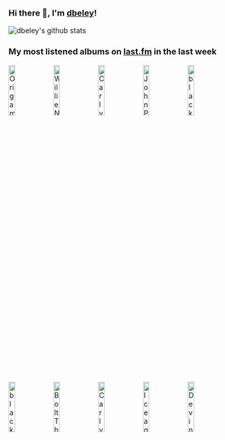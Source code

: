 ### Hi there 👋, I'm [dbeley](https://dbeley.ovh/en)!

![dbeley's github stats](https://github-readme-stats.vercel.app/api?username=dbeley)

### My most listened albums on [last.fm](https://www.last.fm/user/d_beley) in the last week

[<img src='https://lastfm.freetls.fastly.net/i/u/300x300/54a96475b1090425554502e2227986ac.jpg' width='16%' height='16%' alt='Origami Angel - Gami Gang'>](https://www.last.fm/music/origami%2bangel/gami%2bgang)&nbsp;
[<img src='https://lastfm.freetls.fastly.net/i/u/300x300/e519028471154fde5255accbb4e9e59d.jpg' width='16%' height='16%' alt='Willie Nelson - Red Headed Stranger'>](https://www.last.fm/music/willie%2bnelson/red%2bheaded%2bstranger)&nbsp;
[<img src='https://lastfm.freetls.fastly.net/i/u/300x300/1607b2f1222a809005b321429154e5ec.jpg' width='16%' height='16%' alt='Carly Rae Jepsen - E•MO•TION'>](https://www.last.fm/music/carly%2brae%2bjepsen/e%25e2%2580%25a2mo%25e2%2580%25a2tion)&nbsp;
[<img src='https://lastfm.freetls.fastly.net/i/u/300x300/f3dabb60279862c44fce1ab4f08ea985.jpg' width='16%' height='16%' alt='John Prine - John Prine'>](https://www.last.fm/music/john%2bprine/john%2bprine)&nbsp;
[<img src='https://lastfm.freetls.fastly.net/i/u/300x300/67a4d6e9f3425753c90e0eb0e2d19c7c.jpg' width='16%' height='16%' alt='black midi - Cavalcade'>](https://www.last.fm/music/black%2bmidi/cavalcade)&nbsp;
<br>
[<img src='https://lastfm.freetls.fastly.net/i/u/300x300/9903bae260baaa04c6177ebcac4b74bc.jpg' width='16%' height='16%' alt='black midi - Schlagenheim'>](https://www.last.fm/music/black%2bmidi/schlagenheim)&nbsp;
[<img src='https://lastfm.freetls.fastly.net/i/u/300x300/a819f886c167076136f979af18bb4fda.jpg' width='16%' height='16%' alt='Bolt Thrower - Those Once Loyal'>](https://www.last.fm/music/bolt%2bthrower/those%2bonce%2bloyal)&nbsp;
[<img src='https://lastfm.freetls.fastly.net/i/u/300x300/4af31a783ede9676743e85db2efb2d4c.png' width='16%' height='16%' alt='Carly Rae Jepsen - Dedicated'>](https://www.last.fm/music/carly%2brae%2bjepsen/dedicated)&nbsp;
[<img src='https://lastfm.freetls.fastly.net/i/u/300x300/77764fef1ffc4fb7cfcacb673d078bd9.jpg' width='16%' height='16%' alt='Iceage - Plowing Into the Field of Love'>](https://www.last.fm/music/iceage/plowing%2binto%2bthe%2bfield%2bof%2blove)&nbsp;
[<img src='https://lastfm.freetls.fastly.net/i/u/300x300/5172b6d3c71145a6a301003a7ed1db7b.png' width='16%' height='16%' alt='Devin Townsend Project - Ki'>](https://www.last.fm/music/devin%2btownsend%2bproject/ki)&nbsp;
<br>

